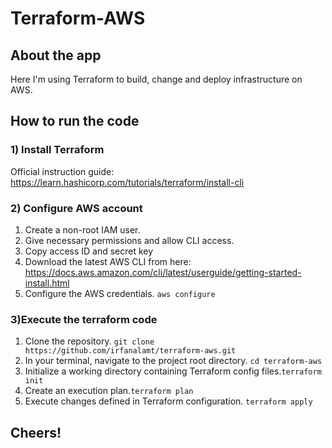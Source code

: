 # Terraform-AWS

## About the app

Here I'm using Terraform to build, change and deploy infrastructure on AWS.

## How to run the code

### 1) Install Terraform

Official instruction guide: https://learn.hashicorp.com/tutorials/terraform/install-cli

### 2) Configure AWS account

1. Create a non-root IAM user.
2. Give necessary permissions and allow CLI access.
3. Copy access ID and secret key
4. Download the latest AWS CLI from here: https://docs.aws.amazon.com/cli/latest/userguide/getting-started-install.html
5. Configure the AWS credentials. `aws configure`

### 3)Execute the terraform code

1. Clone the repository.
   `git clone https://github.com/irfanalamt/terraform-aws.git`
2. In your terminal, navigate to the project root directory.
   `cd terraform-aws`
3. Initialize a working directory containing Terraform config files.`terraform init`
4. Create an execution plan.`terraform plan`
5. Execute changes defined in Terraform configuration. `terraform apply`

## Cheers!
